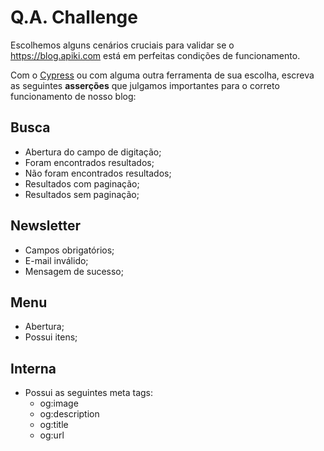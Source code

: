 # Q.A. Challenge

Escolhemos alguns cenários cruciais para validar se o https://blog.apiki.com está em perfeitas condições de funcionamento. 

Com o [Cypress](https://www.cypress.io/) ou com alguma outra ferramenta de sua escolha, escreva as seguintes **asserções** que julgamos importantes para o correto funcionamento de nosso blog: 

## Busca 

* Abertura do campo de digitação;
* Foram encontrados resultados;
* Não foram encontrados resultados;
* Resultados com paginação;
* Resultados sem paginação; 

## Newsletter

* Campos obrigatórios;
* E-mail inválido;
* Mensagem de sucesso;

## Menu

* Abertura;
* Possui itens;

## Interna 

* Possui as seguintes meta tags:
  * og:image
  * og:description
  * og:title
  * og:url
